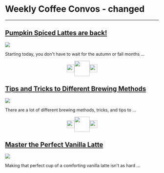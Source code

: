 # Weekly Coffee Convos - changed

---

## [Pumpkin Spiced Lattes are back!](pumpkin-lattes-back.md)
<img src="images/Pumpkin-latte.jpg?raw=true"/>

<p style="font-size:14px">Starting today, you don't have to wait for the autumn or fall months ...</p>

<p align="center">
  <img src="images/bean.png" width="25" align="center"/><img src="images/company-logo.png" width="50" align="center"/><img src="images/bean.png" width="25" align="center"/>
</p>

## [Tips and Tricks to Different Brewing Methods](tips-and-tricks.md)
<img src="images/brew-methods.jpg?raw=true"/>

<p style="font-size:14px">There are a lot of different brewing methods, tricks, and tips to ...</p>

<p align="center">
  <img src="images/bean.png" width="25" align="center"/><img src="images/company-logo.png" width="50" align="center"/><img src="images/bean.png" width="25" align="center"/>
</p>

## [Master the Perfect Vanilla Latte](master-vanilla-latte.md)
<img src="images/latte.jpg?raw=true"/>

<p style="font-size:14px">Making that perfect cup of a comforting vanilla latte isn't as hard ...</p>
